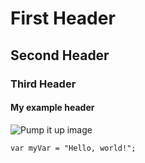 # First Header
## Second Header
### Third Header
#### My example header


![Pump it up image](https://www.yutogames.com/wp-content/uploads/2024/08/Pump-It-Up-Phoenix-2023.jpg)

```
var myVar = "Hello, world!";
```

